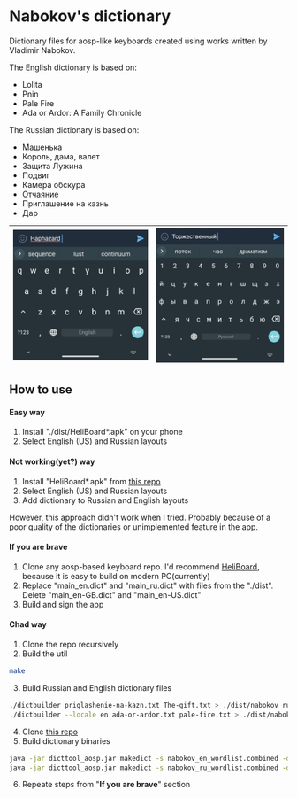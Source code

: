# Nabokov's dictionary

Dictionary files for aosp-like keyboards created using works written by Vladimir Nabokov.

The English dictionary is based on:
* Lolita
* Pnin
* Pale Fire
* Ada or Ardor: A Family Chronicle

The Russian dictionary is based on:
* Машенька
* Король, дама, валет
* Защита Лужина
* Подвиг
* Камера обскура
* Отчаяние
* Приглашение на казнь
* Дар




| ![alt](screen_en.jpg) | ![alt](screen_ru.jpg) |
| ---------------------  | --------------------- |

## How to use

#### Easy way

1. Install "./dist/HeliBoard*.apk" on your phone
1. Select English (US) and Russian layouts

#### Not working(yet?) way

1. Install "HeliBoard*.apk" from [this repo](https://github.com/Helium314/HeliBoard)
1. Select English (US) and Russian layouts
1. Add dictionary to Russian and English layouts

However, this approach didn't work when I tried. Probably because of a poor quality of the dictionaries or unimplemented feature in the app.

#### If you are brave

1. Clone any aosp-based keyboard repo. I'd recommend [HeliBoard](https://github.com/Helium314/HeliBoard), because it is easy to build on modern PC(currently)
1. Replace "main_en.dict" and "main_ru.dict" with files from the "./dist". Delete "main_en-GB.dict" and "main_en-US.dict"
1. Build and sign the app

#### Chad way


1. Clone the repo recursively
2. Build the util
```bash
make
```
3. Build Russian and English dictionary files
```bash
./dictbuilder priglashenie-na-kazn.txt The-gift.txt > ./dist/nabokov_ru_wordlist.combined
./dictbuilder --locale en ada-or-ardor.txt pale-fire.txt > ./dist/nabokov_en_wordlist.combined
```
4. Clone [this repo](https://github.com/remi0s/aosp-dictionary-tools)
5. Build dictionary binaries
```bash
java -jar dicttool_aosp.jar makedict -s nabokov_en_wordlist.combined -d main_en.dict
java -jar dicttool_aosp.jar makedict -s nabokov_ru_wordlist.combined -d main_ru.dict
```
6. Repeate steps from "**If you are brave**" section
